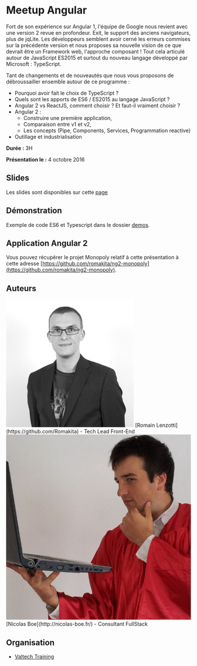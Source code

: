 # Meetup Angular

Fort de son expérience sur Angular 1, l'équipe de Google
nous revient avec une version 2 revue en profondeur. Exit, le support des 
anciens navigateurs, plus de jqLite. Les développeurs semblent avoir cerné 
les erreurs commises sur la précédente version et nous proposes sa nouvelle 
vision de ce que devrait être un Framework web, l'approche composant ! 
Tout cela articulé autour de JavaScript ES2015 et surtout du nouveau 
langage développé par Microsoft : TypeScript.

Tant de changements et de nouveautés que nous vous proposons de débroussailler 
ensemble autour de ce programme :

 * Pourquoi avoir fait le choix de TypeScript ?
 * Quels sont les apports de ES6 / ES2015 au langage JavaScript ?
 * Angular 2 vs ReactJS, comment choisir ? Et faut-il vraiment choisir ?
 * Angular 2 :
    * Construire une première application, 
    * Comparaison entre v1 et v2,
    * Les concepts (Pipe, Components, Services, Programmation reactive)
 * Outillage et industrialisation

**Durée :** 3H

**Présentation le :** 4 octobre 2016

## Slides

Les slides sont disponibles sur cette [page](presentation.md)

## Démonstration

Exemple de code ES6 et Typescript dans le dossier [demos](https://github.com/NodeAndTyped/meetup-angular/tree/master/demos).

## Application Angular 2

Vous pouvez récupérer le projet Monopoly relatif à cette présentation
à cette adresse [https://github.com/romakita/ng2-monopoly](https://github.com/romakita/ng2-monopoly).

## Auteurs

<div class="authors">
 <div class="authors-badge">
   <img src="_media/5919b05a05f7261258d2ef00.jpg">
    [Romain Lenzotti](https://github.com/Romakita) - Tech Lead Front-End
   </div>
   <div class="authors-badge">
   <img src="_media/58f8d07005f7260dc8c39c8e.jpg">
    [Nicolas Boe](http://nicolas-boe.fr/) - Consultant FullStack
   </div>
   </div>
</div>


## Organisation

* [Valtech Training](http://www.valtech-training.fr/)

